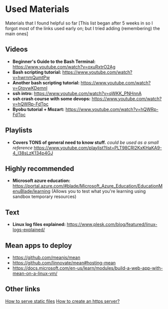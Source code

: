 # Used Materials
Materials that I found helpful so far 
[This list began after 5 weeks in so I forgot most of the links used early on;
but I tried adding (remembering) the main ones]

## Videos
+ **Beginner's Guide to the Bash Terminal:** https://www.youtube.com/watch?v=oxuRxtrO2Ag
+ **Bash scripting tutorial:** https://www.youtube.com/watch?v=hwrnmQumtPw
+ **Another bash scripting tutorial:** https://www.youtube.com/watch?v=GtovwKDemnI
+ **ssh intro:** https://www.youtube.com/watch?v=qWKK_PNHnnA
+ **ssh crash course with some devops:** https://www.youtube.com/watch?v=hQWRp-FdTpc
+ **Byobu tutorial + Mozart:** https://www.youtube.com/watch?v=hQWRp-FdTpc

## Playlists
+ **Covers TONS of general need to know stuff.** *could be used as a small reference*
	https://www.youtube.com/playlist?list=PLT98CRl2KxKHaKA9-4_I38sLzK134p4GJ


## Highly recommended
+ **Microsoft azure education:** https://portal.azure.com/#blade/Microsoft_Azure_Education/EducationMenuBlade/learning 
    (Allows you to test what you're learning using sandbox temporary resources)

## Text
+ **Linux log files explained:** https://www.plesk.com/blog/featured/linux-logs-explained/


## Mean apps to deploy
+ https://github.com/meanjs/mean
+ https://github.com/linnovate/mean#hosting-mean
+ https://docs.microsoft.com/en-us/learn/modules/build-a-web-app-with-mean-on-a-linux-vm/



## Other links
[How to serve static files](https://nodejs.org/en/knowledge/HTTP/servers/how-to-serve-static-files/)
[How to create an https server?](https://nodejs.org/en/knowledge/HTTP/servers/how-to-create-a-HTTPS-server/)
